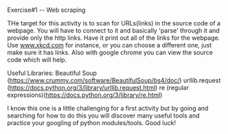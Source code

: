 Exercise#1 -- Web scraping

THe target for this activity is to scan for URLs(links) in the source code of a webpage. You will have to connect to it and basically 'parse' through it and provide only the http links. Have it print out all of the links for the webpage. Use www.xkcd.com for instance, or you can choose a different one, just make sure it has links. Also with google chrome you can view the source code which will help.

Useful Libraries:
Beautiful Soup (https://www.crummy.com/software/BeautifulSoup/bs4/doc/)
urllib.request (https://docs.python.org/3/library/urllib.request.html)
re (regular expressions)(https://docs.python.org/3/library/re.html)

I know this one is a little challenging for a first activity but by going and searching for how to do this you will discover many useful tools and practice your googling of python modules/tools. Good luck!